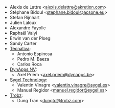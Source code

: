 - Alexis de Lattre \<<alexis.delattre@akretion.com>\>
- Stéphane Bidoul \<<stephane.bidoul@acsone.eu>\>
- Stefan Rijnhart
- Julien Laloux
- Alexandre Fayolle
- Raphaël Valyi
- Erwin van der Ploeg
- Sandy Carter
- [Tecnativa](https://www.tecnativa.com):
  - Antonio Espinosa
  - Pedro M. Baeza
  - Carlos Roca
- [DynApps NV](https://www.dynapps.be):
  - Axel Priem \<<axel.priem@dynapps.be>\>
- [Sygel Technology](https://www.sygel.es):
  - Valentin Vinagre \<<valentin.vinagre@sygel.es>\>
  - Manuel Regidor \<<manuel.regidor@sygel.es>\>
- [Trobz](https://trobz.com):
  - Dung Tran \<<dungtd@trobz.com>\>
